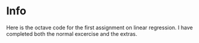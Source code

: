 # Info
Here is the octave code for the first assignment on linear regression. I have completed both the normal excercise and the extras.
